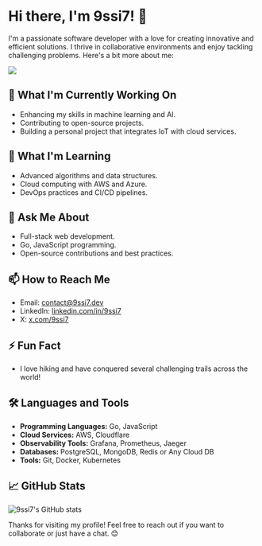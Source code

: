 # Hi there, I'm 9ssi7! 👋

I'm a passionate software developer with a love for creating innovative and efficient solutions. I thrive in collaborative environments and enjoy tackling challenging problems. Here's a bit more about me:

<p>
    <img src="https://skillicons.dev/icons?i=go,ts,react,vue,cloudflare,aws,docker,kubernetes,grafana,prometheus,elasticsearch,mongodb,postgres,rabbitmq,kafka,linux&perline=8" />
 </p>

## 🔭 What I'm Currently Working On
- Enhancing my skills in machine learning and AI.
- Contributing to open-source projects.
- Building a personal project that integrates IoT with cloud services.

## 🌱 What I'm Learning
- Advanced algorithms and data structures.
- Cloud computing with AWS and Azure.
- DevOps practices and CI/CD pipelines.

## 💬 Ask Me About
- Full-stack web development.
- Go, JavaScript programming.
- Open-source contributions and best practices.

## 📫 How to Reach Me
- Email: contact@9ssi7.dev
- LinkedIn: [linkedin.com/in/9ssi7](https://linkedin.com/in/9ssi7)
- X: [x.com/9ssi7](https://x.com/9ssi7)

## ⚡ Fun Fact
- I love hiking and have conquered several challenging trails across the world!

## 🛠️ Languages and Tools
- **Programming Languages:** Go, JavaScript
- **Cloud Services:** AWS, Cloudflare
- **Observability Tools:** Grafana, Prometheus, Jaeger
- **Databases:** PostgreSQL, MongoDB, Redis or Any Cloud DB
- **Tools:** Git, Docker, Kubernetes

## 📈 GitHub Stats
![9ssi7's GitHub stats](https://github-readme-stats.vercel.app/api?username=9ssi7&show_icons=true&theme=radical)

Thanks for visiting my profile! Feel free to reach out if you want to collaborate or just have a chat. 😊
